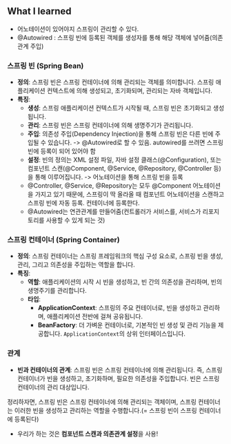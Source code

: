 ## What I learned

- 어노테이션이 있어야지 스프링이 관리할 수 있다.
- @Autowired : 스프링 빈에 등록된 객체를 생성자를 통해 해당 객체에 넣어줌(의존관계 주입) 


### 스프링 빈 (Spring Bean)
- **정의**: 스프링 빈은 스프링 컨테이너에 의해 관리되는 객체를 의미합니다. 스프링 애플리케이션 컨텍스트에 의해 생성되고, 초기화되며, 관리되는 자바 객체입니다.
- **특징**:
  - **생성**: 스프링 애플리케이션 컨텍스트가 시작될 때, 스프링 빈은 초기화되고 생성됩니다.
  - **관리**: 스프링 빈은 스프링 컨테이너에 의해 생명주기가 관리됩니다.
  - **주입**: 의존성 주입(Dependency Injection)을 통해 스프링 빈은 다른 빈에 주입될 수 있습니다. -> @Autowired로 할 수 있음. autowired를 쓰려면 스프링 빈에 등록이 되어 있어야 함  
  - **설정**: 빈의 정의는 XML 설정 파일, 자바 설정 클래스(@Configuration), 또는 컴포넌트 스캔(@Component, @Service, @Repository, @Controller 등)을 통해 이루어집니다. -> 어노테이션을 통해 스프링 빈을 등록
  - @Controller, @Service, @Repository는 모두 @Component 어노테이션을 가지고 있기 때문에, 스프링이 딱 올라올 때 컴포넌트 어노테이션을 스캔하고 스프링 빈에 자동 등록. 컨테이너에 등록한다. 
  - @Autowired는 연관관계를 만들어줌(컨트롤러가 서비스를, 서비스가 리포지토리를 사용할 수 있게 되는 것) 

### 스프링 컨테이너 (Spring Container)
- **정의**: 스프링 컨테이너는 스프링 프레임워크의 핵심 구성 요소로, 스프링 빈을 생성, 관리, 그리고 의존성을 주입하는 역할을 합니다.
- **특징**:
  - **역할**: 애플리케이션의 시작 시 빈을 생성하고, 빈 간의 의존성을 관리하며, 빈의 생명주기를 관리합니다.
  - **타입**:
    - **ApplicationContext**: 스프링의 주요 컨테이너로, 빈을 생성하고 관리하며, 애플리케이션 전반에 걸쳐 공유됩니다.
    - **BeanFactory**: 더 가벼운 컨테이너로, 기본적인 빈 생성 및 관리 기능을 제공합니다. `ApplicationContext`의 상위 인터페이스입니다.

### 관계
- **빈과 컨테이너의 관계**: 스프링 빈은 스프링 컨테이너에 의해 관리됩니다. 즉, 스프링 컨테이너가 빈을 생성하고, 초기화하며, 필요한 의존성을 주입합니다. 빈은 스프링 컨테이너의 관리 대상입니다.

정리하자면, 스프링 빈은 스프링 컨테이너에 의해 관리되는 객체이며, 스프링 컨테이너는 이러한 빈을 생성하고 관리하는 역할을 수행합니다.(= 스프링 빈이 스프링 컨테이너에 등록된다) 


- 우리가 하는 것은 **컴포넌트 스캔과 의존관계 설정**을 사용!
